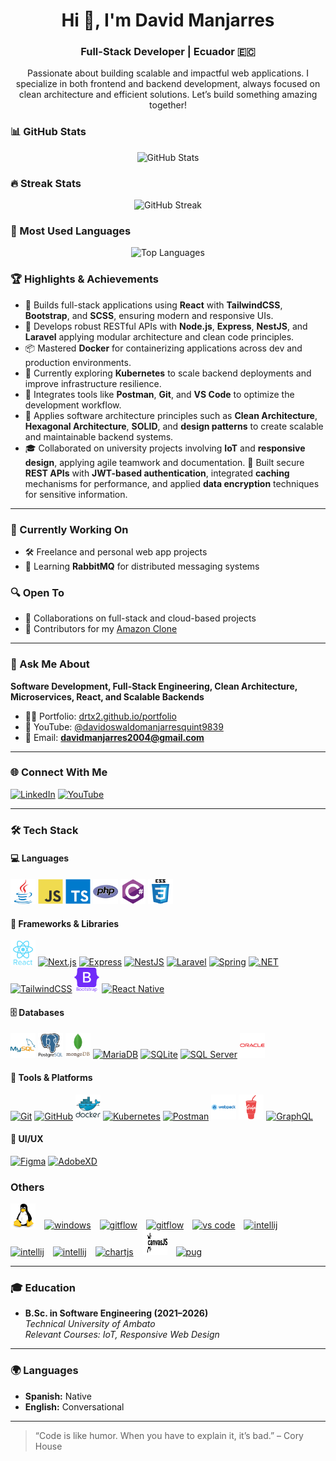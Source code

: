<h1 align="center">Hi 👋, I'm David Manjarres</h1>
<h3 align="center">Full-Stack Developer | Ecuador 🇪🇨</h3>

<p align="center">
  Passionate about building scalable and impactful web applications. I specialize in both frontend and backend development, always focused on clean architecture and efficient solutions. Let’s build something amazing together!
</p>

### 📊 GitHub Stats

<p align="center">
  <img src="https://github-readme-stats.vercel.app/api?username=drtx2&show_icons=true&theme=tokyonight&hide_title=true" alt="GitHub Stats" />
</p>

### 🔥 Streak Stats

<p align="center">
  <img src="https://streak-stats.demolab.com?user=drtx2&theme=tokyonight&date_format=M%20j%5B%2C%20Y%5D" alt="GitHub Streak" />
</p>

### 🧠 Most Used Languages

<p align="center">
  <img src="https://github-readme-stats.vercel.app/api/top-langs/?username=drtx2&layout=compact&theme=tokyonight" alt="Top Languages" />
</p>

### 🏆 Highlights & Achievements

- 🧩 Builds full-stack applications using **React** with **TailwindCSS**, **Bootstrap**, and **SCSS**, ensuring modern and responsive UIs.
- 🚀 Develops robust RESTful APIs with **Node.js**, **Express**, **NestJS**, and **Laravel** applying modular architecture and clean code principles.
- 📦 Mastered **Docker** for containerizing applications across dev and production environments.
- 🧪 Currently exploring **Kubernetes** to scale backend deployments and improve infrastructure resilience.
- 🧰 Integrates tools like **Postman**, **Git**, and **VS Code** to optimize the development workflow.
- 🧠 Applies software architecture principles such as **Clean Architecture**, **Hexagonal Architecture**, **SOLID**, and **design patterns** to create scalable and maintainable backend systems.
- 🎓 Collaborated on university projects involving **IoT** and **responsive design**, applying agile teamwork and documentation.
🔐 Built secure **REST APIs** with **JWT-based authentication**, integrated **caching** mechanisms for performance, and applied **data encryption** techniques for sensitive information.

---

### 🧠 Currently Working On
- 🛠️ Freelance and personal web app projects
- 🧪 Learning **RabbitMQ** for distributed messaging systems

### 🔍 Open To
- 🤝 Collaborations on full-stack and cloud-based projects
- 🚀 Contributors for my [Amazon Clone](https://github.com/DRTX2/copying-amazon)

---

### 💬 Ask Me About
**Software Development, Full-Stack Engineering, Clean Architecture, Microservices, React, and Scalable Backends**

- 👨‍💻 Portfolio: [drtx2.github.io/portfolio](https://drtx2.github.io/portfolio)
- 🎥 YouTube: [@davidoswaldomanjarresquint9839](https://www.youtube.com/@davidoswaldomanjarresquint9839)
- 📧 Email: **davidmanjarres2004@gmail.com**

---

### 🌐 Connect With Me

<p align="left">
  <a href="https://www.linkedin.com/in/david-manjarres-quintero-056823211/" target="_blank"><img src="https://raw.githubusercontent.com/rahuldkjain/github-profile-readme-generator/master/src/images/icons/Social/linked-in-alt.svg" alt="LinkedIn" width="30" /></a>
  <a href="https://www.youtube.com/@davidoswaldomanjarresquint9839" target="_blank"><img src="https://raw.githubusercontent.com/rahuldkjain/github-profile-readme-generator/master/src/images/icons/Social/youtube.svg" alt="YouTube" width="30" /></a>
</p>

---

### 🛠️ Tech Stack

#### 💻 Languages
<a href="https://www.java.com" target="_blank"><img src="https://raw.githubusercontent.com/devicons/devicon/master/icons/java/java-original.svg" alt="Java" width="40"/></a>
<a href="https://developer.mozilla.org/en-US/docs/Web/JavaScript" target="_blank"><img src="https://raw.githubusercontent.com/devicons/devicon/master/icons/javascript/javascript-original.svg" alt="JavaScript" width="40"/></a>
<a href="https://www.typescriptlang.org/" target="_blank"><img src="https://raw.githubusercontent.com/devicons/devicon/master/icons/typescript/typescript-original.svg" alt="TypeScript" width="40"/></a>
<a href="https://www.php.net" target="_blank"><img src="https://raw.githubusercontent.com/devicons/devicon/master/icons/php/php-original.svg" alt="PHP" width="40"/></a>
<a href="https://www.w3schools.com/cs/" target="_blank"><img src="https://raw.githubusercontent.com/devicons/devicon/master/icons/csharp/csharp-original.svg" alt="C#" width="40"/></a>
<a href="https://www.w3schools.com/css/" target="_blank"><img src="https://raw.githubusercontent.com/devicons/devicon/master/icons/css3/css3-original-wordmark.svg" alt="CSS3" width="40"/></a>

#### 🚀 Frameworks & Libraries
<a href="https://reactjs.org/" target="_blank"><img src="https://raw.githubusercontent.com/devicons/devicon/master/icons/react/react-original-wordmark.svg" alt="React" width="40"/></a>
<a href="https://nextjs.org/" target="_blank"><img src="https://cdn.jsdelivr.net/gh/devicons/devicon@latest/icons/nextjs/nextjs-original.svg" alt="Next.js" width="40"/></a>
<a href="https://expressjs.com" target="_blank"><img src="https://cdn.jsdelivr.net/gh/devicons/devicon@latest/icons/express/express-original.svg" alt="Express" width="40"/></a>
<a href="https://nestjs.com/" target="_blank"><img src="https://cdn.jsdelivr.net/gh/devicons/devicon@latest/icons/nestjs/nestjs-original.svg" alt="NestJS" width="40"/></a>
<a href="https://laravel.com/" target="_blank"><img src="https://cdn.jsdelivr.net/gh/devicons/devicon@latest/icons/laravel/laravel-line-wordmark.svg" alt="Laravel" width="40"/></a>
<a href="https://spring.io/" target="_blank"><img src="https://www.vectorlogo.zone/logos/springio/springio-icon.svg" alt="Spring" width="40"/></a>
<a href="https://dotnet.microsoft.com/" target="_blank"><img src="https://cdn.jsdelivr.net/gh/devicons/devicon@latest/icons/dot-net/dot-net-plain-wordmark.svg" alt=".NET" width="40"/></a>
<a href="https://tailwindcss.com/" target="_blank"><img src="https://www.vectorlogo.zone/logos/tailwindcss/tailwindcss-icon.svg" alt="TailwindCSS" width="40"/></a>
<a href="https://getbootstrap.com" target="_blank"><img src="https://raw.githubusercontent.com/devicons/devicon/master/icons/bootstrap/bootstrap-plain-wordmark.svg" alt="Bootstrap" width="40"/></a>
<a href="https://reactnative.dev/" target="_blank"><img src="https://reactnative.dev/img/header_logo.svg" alt="React Native" width="40"/></a>

#### 🗄️ Databases
<a href="https://www.mysql.com/" target="_blank"><img src="https://raw.githubusercontent.com/devicons/devicon/master/icons/mysql/mysql-original-wordmark.svg" alt="MySQL" width="40"/></a>
<a href="https://www.postgresql.org/" target="_blank"><img src="https://raw.githubusercontent.com/devicons/devicon/master/icons/postgresql/postgresql-original-wordmark.svg" alt="PostgreSQL" width="40"/></a>
<a href="https://www.mongodb.com/" target="_blank"><img src="https://raw.githubusercontent.com/devicons/devicon/master/icons/mongodb/mongodb-original-wordmark.svg" alt="MongoDB" width="40"/></a>
<a href="https://mariadb.org/" target="_blank"><img src="https://www.vectorlogo.zone/logos/mariadb/mariadb-icon.svg" alt="MariaDB" width="40"/></a>
<a href="https://www.sqlite.org/" target="_blank"><img src="https://www.vectorlogo.zone/logos/sqlite/sqlite-icon.svg" alt="SQLite" width="40"/></a>
<a href="https://www.microsoft.com/en-us/sql-server" target="_blank"><img src="https://www.svgrepo.com/show/303229/microsoft-sql-server-logo.svg" alt="SQL Server" width="40"/></a>
<a href="https://www.oracle.com/" target="_blank"><img src="https://raw.githubusercontent.com/devicons/devicon/master/icons/oracle/oracle-original.svg" alt="Oracle" width="40"/></a>

#### 🔧 Tools & Platforms
<a href="https://git-scm.com/" target="_blank"><img src="https://www.vectorlogo.zone/logos/git-scm/git-scm-icon.svg" alt="Git" width="40"/></a>
<a href="https://github.com/" target="_blank"><img src="https://cdn.jsdelivr.net/gh/devicons/devicon@latest/icons/github/github-original.svg" alt="GitHub" width="40"/></a>
<a href="https://www.docker.com/" target="_blank"><img src="https://raw.githubusercontent.com/devicons/devicon/master/icons/docker/docker-original-wordmark.svg" alt="Docker" width="40"/></a>
<a href="https://kubernetes.io/" target="_blank"><img src="https://www.vectorlogo.zone/logos/kubernetes/kubernetes-icon.svg" alt="Kubernetes" width="40"/></a>
<a href="https://www.postman.com/" target="_blank"><img src="https://www.vectorlogo.zone/logos/getpostman/getpostman-icon.svg" alt="Postman" width="40"/></a>
<a href="https://webpack.js.org" target="_blank"><img src="https://raw.githubusercontent.com/devicons/devicon/master/icons/webpack/webpack-original-wordmark.svg" alt="Webpack" width="40"/></a>
<a href="https://gulpjs.com" target="_blank"><img src="https://raw.githubusercontent.com/devicons/devicon/master/icons/gulp/gulp-plain.svg" alt="Gulp" width="40"/></a>
<a href="https://graphql.org" target="_blank"><img src="https://www.vectorlogo.zone/logos/graphql/graphql-icon.svg" alt="GraphQL" width="40"/></a>

#### 🎨 UI/UX
<a href="https://www.figma.com/" target="_blank"><img src="https://www.vectorlogo.zone/logos/figma/figma-icon.svg" alt="Figma" width="40"/></a>
<a href="https://www.adobe.com/products/xd.html" target="_blank"><img src="https://cdn.jsdelivr.net/gh/devicons/devicon@latest/icons/xd/xd-original.svg" alt="AdobeXD" width="40"/></a>

### **Others**

<a href="https://www.linux.org/" target="_blank" rel="noreferrer"><img src="https://raw.githubusercontent.com/devicons/devicon/master/icons/linux/linux-original.svg" alt="linux" width="40" height="40" style="margin-right: 10px;"/></a>
<a href="#" target="_blank" rel="noreferrer"><img src="https://cdn.jsdelivr.net/gh/devicons/devicon@latest/icons/windows11/windows11-original.svg" alt="windows" width="40" height="40" style="margin-right: 10px;"/></a>
<a href="https://pugjs.org" target="_blank" rel="noreferrer"><img src="https://cdn.jsdelivr.net/gh/devicons/devicon@latest/icons/git/git-original.svg" alt="gitflow" width="40" height="40" style="margin-right: 10px;"/></a>
<a href="https://pugjs.org" target="_blank" rel="noreferrer"><img src="https://cdn.jsdelivr.net/gh/devicons/devicon@latest/icons/github/github-original.svg" alt="gitflow" width="40" height="40" style="margin-right: 10px;"/></a>
<a href="https://pugjs.org" target="_blank" rel="noreferrer"><img src="https://cdn.jsdelivr.net/gh/devicons/devicon@latest/icons/vscode/vscode-original.svg" alt="vs code" width="40" height="40" style="margin-right: 10px;"/></a>
<a href="https://pugjs.org" target="_blank" rel="noreferrer"><img src="https://cdn.jsdelivr.net/gh/devicons/devicon@latest/icons/intellij/intellij-original.svg" alt="intellij" width="40" height="40" style="margin-right: 10px;"/></a>
<a href="https://pugjs.org" target="_blank" rel="noreferrer"><img src="https://cdn.jsdelivr.net/gh/devicons/devicon@latest/icons/neovim/neovim-original.svg" alt="intellij" width="40" height="40" style="margin-right: 10px;"/></a>
<a href="https://pugjs.org" target="_blank" rel="noreferrer"><img src="https://cdn.jsdelivr.net/gh/devicons/devicon@latest/icons/rider/rider-original.svg" alt="intellij" width="40" height="40" style="margin-right: 10px;"/></a>
<a href="https://www.chartjs.org" target="_blank" rel="noreferrer"><img src="https://www.chartjs.org/media/logo-title.svg" alt="chartjs" width="40" height="40" style="margin-right: 10px;"/></a>
<a href="https://canvasjs.com" target="_blank" rel="noreferrer"><img src="https://raw.githubusercontent.com/Hardik0307/Hardik0307/master/assets/canvasjs-charts.svg" alt="canvasjs" width="40" height="40" style="margin-right: 10px;"/></a>
<a href="https://pugjs.org" target="_blank" rel="noreferrer"><img src="https://cdn.worldvectorlogo.com/logos/pug.svg" alt="pug" width="40" height="40" style="margin-right: 10px;"/></a>

---

### 🎓 Education

- **B.Sc. in Software Engineering (2021–2026)**  
  *Technical University of Ambato*  
  _Relevant Courses: IoT, Responsive Web Design_

---

### 🌍 Languages

- **Spanish:** Native  
- **English:** Conversational

---

> “Code is like humor. When you have to explain it, it’s bad.” – Cory House
